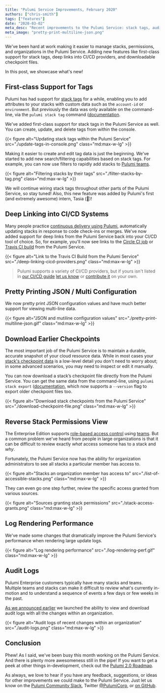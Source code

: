 ```yaml
---
title: "Pulumi Service Improvements, February 2020"
authors: ["chris-smith"]
tags: ["features"]
date: "2020-03-02"
meta_desc: "Recent improvements to the Pulumi Service: stack tags, audit logs, CI/CD integration, downloadable checkpoint files"
meta_image: "pretty-print-multiline-json.png"
---
```


We've been hard at work making it easier to manage stacks, permissions, and organizations in the Pulumi Service. Adding
new features like first-class support for stack tags, deep links into CI/CD providers, and downloadable checkpoint files.

In this post, we showcase what's new!

<!--more-->

## First-class Support for Tags

Pulumi has had support for [stack tags](/docs/concepts/stack#stack-tags) for a while, enabling
you to add attributes to your stacks with custom data such as the `account-id` or `environment`. But previously the data was
only available on the command-line, via the `pulumi stack tag` command ([documentation](/docs/reference/cli/pulumi_stack_tag/).

We've added first-class support for stack tags in the Pulumi Service as well. You can create, update, and delete tags from within the console.

{{< figure alt="Updating stack tags within the Pulumi Service" src="./update-tags-in-console.png" class="md:max-w-lg" >}}

Making it easier to create and edit tag data is just the beginning. We've started to add new search/filtering capabilities
based on stack tags. For example, you can now use filters to rapidly add stacks to [Pulumi teams](/docs/intro/pulumi-cloud/teams/).

{{< figure alt="Filtering stacks by their tags" src="./filter-stacks-by-tag.png" class="md:max-w-lg" >}}

We will continue wiring stack tags throughout other parts of the Pulumi Service, so stay tuned! Also, this new feature was
added by Pulumi's first (and extremely awesome) intern, Tasia (👋)!

## Deep Linking into CI/CD Systems

Many people practice [continuous delivery using Pulumi](/docs/guides/continuous-delivery/), automatically
updating stacks in response to code check-ins or merges. We've now added support for deep links from the Pulumi Service back
into your CI/CD tool of choice. So, for example, you'll now see links to the [Circle CI job](https://circleci.com) or
[Travis CI build](https://travis-ci.com) from the Pulumi Service.

{{< figure alt="Link to the Travis CI Build from the Pulumi Service" src="./deep-linking-cicd-providers.png" class="md:max-w-lg" >}}

> Pulumi supports a variety of CI/CD providers, but if yours isn't listed in [our CI/CD guide](/docs/guides/continuous-delivery)
> [let us know](https://slack.pulumi.com) or [contribute it](https://github.com/pulumi/pulumi/blob/master/sdk/go/common/util/ciutil)
> on your own.

## Pretty Printing JSON / Multi Configuration

We now pretty print JSON configuration values and have much better support for viewing multi-line data.

{{< figure alt="JSON and mutiline configuration values" src="./pretty-print-multiline-json.gif" class="md:max-w-lg" >}}

## Download Earlier Checkpoints

The most important job of the Pulumi Service is to maintain a durable, accurate snapshot of your cloud resource data.
While in most cases your [stack's checkpoint data](/docs/concepts/state) is a low-level detail
you don't need to worry about; in some advanced scenarios, you may need to inspect or edit it manually.

You can now download a stack’s checkpoint file directly from the Pulumi Service. You can get the
same data from the command-line, using `pulumi stack export` ([documentation](/docs/reference/cli/pulumi_stack_export/),
which now supports a `--version` flag to export older checkpoint files too.

{{< figure alt="Download stack checkpoints from the Pulumi Service" src="./download-checkpoint-file.png" class="md:max-w-lg" >}}

## Reverse Stack Permissions View

The Enterprise Edition supports [role-based access control](/docs/intro/pulumi-cloud/projects-and-stacks#stack-permissions)
using [teams](/docs/intro/pulumi-cloud/teams/). But a common problem we've heard from people in large organizations
is that it can be difficult to review exactly *_what_* access someone has to a stack and *_why_*.

Fortunately, the Pulumi Service now has the ability for organization administrators to see all stacks a particular member has access to.

{{< figure alt="Stacks an organization member has access to" src="./list-of-accessible-stacks.png" class="md:max-w-lg" >}}

They can even go one step further, review the specific access granted from various sources.

{{< figure alt="Sources granting stack permissions" src="./stack-access-grants.png" class="md:max-w-lg" >}}

## Log Rendering Performance

We've made some changes that dramatically improve the Pulumi Service's performance when rendering large update logs.

{{< figure alt="Log rendering performance" src="./log-rendering-perf.gif" class="md:max-w-lg" >}}

## Audit Logs

Pulumi Enterprise customers typically have many stacks and teams. Multiple teams and stacks can make it difficult to review what's currently in-motion and to understand a sequence of events a few days or few weeks in the past.

[As we announced earlier](/blog/auditing-your-organizations-infrastructure-as-code-activity/) we launched the ability to view
and download audit logs with all the changes within an organization.

{{< figure alt="Audit logs of recent changes within an organization" src="./audit-logs.png" class="md:max-w-lg" >}}

## Conclusion

Phew! As I said, we've been busy this month working on the Pulumi Service. And there is plenty more awesomeness still in the pipe!
If you want to get a peek at other things in-development, check out the [Pulumi 2.0 Roadmap](/blog/pulumi-2-0-roadmap/).

As always, we love to hear if you have any feedback, suggestions, or ideas for other improvements we could make to the
Pulumi Service. Just let us know on the [Pulumi Community Slack](https://slack.pulumi.com), Twitter [@PulumiCorp](https://twitter.com/pulumicorp),
or [on GitHub](https://github.com/pulumi/pulumi).

